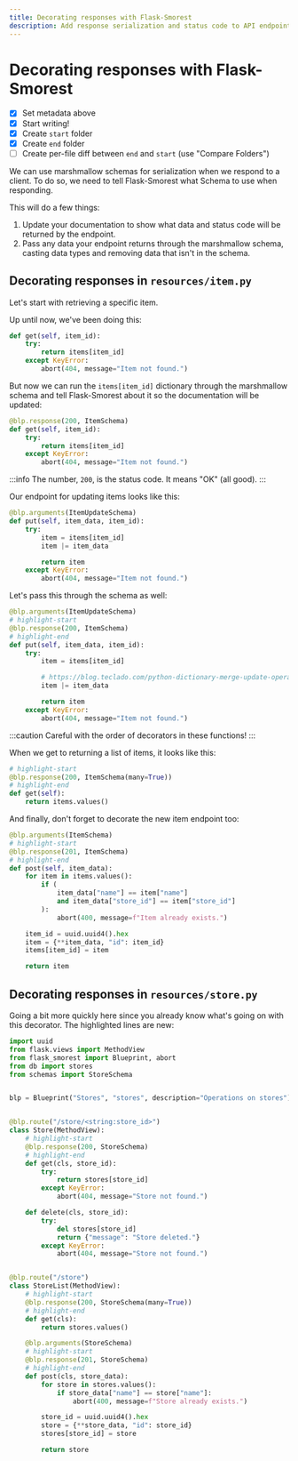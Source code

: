 ```yaml
---
title: Decorating responses with Flask-Smorest
description: Add response serialization and status code to API endpoints, and add to your documentation in the process.
---
```


# Decorating responses with Flask-Smorest

- [x] Set metadata above
- [x] Start writing!
- [x] Create `start` folder
- [x] Create `end` folder
- [ ] Create per-file diff between `end` and `start` (use "Compare Folders")

We can use marshmallow schemas for serialization when we respond to a client. To do so, we need to tell Flask-Smorest what Schema to use when responding.

This will do a few things:

1. Update your documentation to show what data and status code will be returned by the endpoint.
2. Pass any data your endpoint returns through the marshmallow schema, casting data types and removing data that isn't in the schema.

## Decorating responses in `resources/item.py`

Let's start with retrieving a specific item.

Up until now, we've been doing this:

```py
def get(self, item_id):
    try:
        return items[item_id]
    except KeyError:
        abort(404, message="Item not found.")
```

But now we can run the `items[item_id]` dictionary through the marshmallow schema and tell Flask-Smorest about it so the documentation will be updated:

```py
@blp.response(200, ItemSchema)
def get(self, item_id):
    try:
        return items[item_id]
    except KeyError:
        abort(404, message="Item not found.")
```

:::info
The number, `200`, is the status code. It means "OK" (all good).
:::

Our endpoint for updating items looks like this:

```py
@blp.arguments(ItemUpdateSchema)
def put(self, item_data, item_id):
    try:
        item = items[item_id]
        item |= item_data

        return item
    except KeyError:
        abort(404, message="Item not found.")
```

Let's pass this through the schema as well:

```py
@blp.arguments(ItemUpdateSchema)
# highlight-start
@blp.response(200, ItemSchema)
# highlight-end
def put(self, item_data, item_id):
    try:
        item = items[item_id]

        # https://blog.teclado.com/python-dictionary-merge-update-operators/
        item |= item_data

        return item
    except KeyError:
        abort(404, message="Item not found.")
```

:::caution
Careful with the order of decorators in these functions!
:::

When we get to returning a list of items, it looks like this:

```py
# highlight-start
@blp.response(200, ItemSchema(many=True))
# highlight-end
def get(self):
    return items.values()
```

And finally, don't forget to decorate the new item endpoint too:

```py
@blp.arguments(ItemSchema)
# highlight-start
@blp.response(201, ItemSchema)
# highlight-end
def post(self, item_data):
    for item in items.values():
        if (
            item_data["name"] == item["name"]
            and item_data["store_id"] == item["store_id"]
        ):
            abort(400, message=f"Item already exists.")

    item_id = uuid.uuid4().hex
    item = {**item_data, "id": item_id}
    items[item_id] = item

    return item
```

## Decorating responses in `resources/store.py`

Going a bit more quickly here since you already know what's going on with this decorator. The highlighted lines are new:

```py title="resources/store.py"
import uuid
from flask.views import MethodView
from flask_smorest import Blueprint, abort
from db import stores
from schemas import StoreSchema


blp = Blueprint("Stores", "stores", description="Operations on stores")


@blp.route("/store/<string:store_id>")
class Store(MethodView):
    # highlight-start
    @blp.response(200, StoreSchema)
    # highlight-end
    def get(cls, store_id):
        try:
            return stores[store_id]
        except KeyError:
            abort(404, message="Store not found.")

    def delete(cls, store_id):
        try:
            del stores[store_id]
            return {"message": "Store deleted."}
        except KeyError:
            abort(404, message="Store not found.")


@blp.route("/store")
class StoreList(MethodView):
    # highlight-start
    @blp.response(200, StoreSchema(many=True))
    # highlight-end
    def get(cls):
        return stores.values()

    @blp.arguments(StoreSchema)
    # highlight-start
    @blp.response(201, StoreSchema)
    # highlight-end
    def post(cls, store_data):
        for store in stores.values():
            if store_data["name"] == store["name"]:
                abort(400, message=f"Store already exists.")

        store_id = uuid.uuid4().hex
        store = {**store_data, "id": store_id}
        stores[store_id] = store

        return store
```